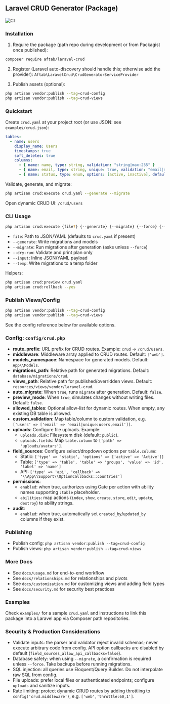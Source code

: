 ## Laravel CRUD Generator (Package)

![CI](https://github.com/aftabishfaq/laravel-crud/actions/workflows/tests.yml/badge.svg)

### Installation

1) Require the package (path repo during development or from Packagist once published):
```bash
composer require aftab/laravel-crud
```

2) Register (Laravel auto-discovery should handle this; otherwise add the provider):
`Aftab\LaravelCrud\CrudGeneratorServiceProvider`

3) Publish assets (optional):
```bash
php artisan vendor:publish --tag=crud-config
php artisan vendor:publish --tag=crud-views
```

### Quickstart

Create `crud.yaml` at your project root (or use JSON: see `examples/crud.json`):
```yaml
tables:
  - name: users
    display_name: Users
    timestamps: true
    soft_deletes: true
    columns:
      - { name: name, type: string, validation: "string|max:255" }
      - { name: email, type: string, unique: true, validation: "email|max:255" }
      - { name: status, type: enum, options: [active, inactive], default: active }
```

Validate, generate, and migrate:
```bash
php artisan crud:execute crud.yaml --generate --migrate
```

Open dynamic CRUD UI:
`/crud/users`

### CLI Usage

```bash
php artisan crud:execute {file?} {--generate} {--migrate} {--force} {--dry-run} {--input=} {--temp}
```
- `file`: Path to JSON/YAML (defaults to `crud.yaml` if present)
- `--generate`: Write migrations and models
- `--migrate`: Run migrations after generation (asks unless `--force`)
- `--dry-run`: Validate and print plan only
- `--input`: Inline JSON/YAML payload
- `--temp`: Write migrations to a temp folder

Helpers:
```bash
php artisan crud:preview crud.yaml
php artisan crud:rollback --yes
```

### Publish Views/Config

```bash
php artisan vendor:publish --tag=crud-config
php artisan vendor:publish --tag=crud-views
```

See the config reference below for available options.

### Config: `config/crud.php`

- **route_prefix**: URL prefix for CRUD routes. Example: `crud` → `/crud/users`.
- **middleware**: Middleware array applied to CRUD routes. Default: `['web']`.
- **models_namespace**: Namespace for generated models. Default: `App\\Models`.
- **migrations_path**: Relative path for generated migrations. Default: `database/migrations/crud`.
- **views_path**: Relative path for published/overridden views. Default: `resources/views/vendor/laravel-crud`.
- **auto_migrate**: When `true`, runs `migrate` after generation. Default: `false`.
- **preview_mode**: When `true`, simulates changes without writing files. Default: `false`.
- **allowed_tables**: Optional allow-list for dynamic routes. When empty, any existing DB table is allowed.
- **custom_validation**: Map table/column to custom validation, e.g. `['users' => ['email' => 'email|unique:users,email']]`.
- **uploads**: Configure file uploads. Example:
  - `uploads.disk`: Filesystem disk (default: `public`).
  - `uploads.fields`: Map `table.column` to `['path' => 'uploads/avatars']`.
- **field_sources**: Configure select/dropdown options per `table.column`:
  - Static: `['type' => 'static', 'options' => ['active' => 'Active']]`
  - Table: `['type' => 'table', 'table' => 'groups', 'value' => 'id', 'label' => 'name']`
  - API: `['type' => 'api', 'callback' => '\\App\\Support\\OptionCallbacks::countries']`
- **permissions**:
  - `enabled`: when true, authorizes using Gate per action with ability names supporting `:table` placeholder.
  - `abilities`: map actions (`index`, `show`, `create`, `store`, `edit`, `update`, `destroy`) to ability strings.
- **audit**:
  - `enabled`: when true, automatically set `created_by`/`updated_by` columns if they exist.

### Publishing

- Publish config: `php artisan vendor:publish --tag=crud-config`
- Publish views: `php artisan vendor:publish --tag=crud-views`


### More Docs

- See `docs/usage.md` for end-to-end workflow
- See `docs/relationships.md` for relationships and pivots
- See `docs/customization.md` for customizing views and adding field types
- See `docs/security.md` for security best practices

### Examples

Check `examples/` for a sample `crud.yaml` and instructions to link this package into a Laravel app via Composer path repositories.

### Security & Production Considerations

- Validate inputs: the parser and validator reject invalid schemas; never execute arbitrary code from config. API option callbacks are disabled by default (`field_sources_allow_api_callbacks=false`).
- Database safety: when using `--migrate`, a confirmation is required unless `--force`. Take backups before running migrations.
- SQL injection: all queries use Eloquent/Query Builder. Do not interpolate raw SQL from config.
- File uploads: prefer local files or authenticated endpoints; configure `uploads` and sanitize inputs.
- Rate limiting: protect dynamic CRUD routes by adding throttling to `config('crud.middleware')`, e.g. `['web','throttle:60,1']`.
